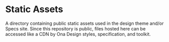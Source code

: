 # Static Assets
A directory containing public static assets used in the design theme and/or Specs site. Since this repository is public, files hosted here can be accessed like a CDN by Ona Design styles, specification, and toolkit.
